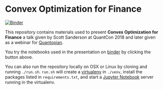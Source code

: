 # Convex Optimization for Finance

[![Binder](https://mybinder.org/badge.svg)](https://mybinder.org/v2/gh/convex-optimization-for-finance/master)

This repository contains materials used to present **Convex Optimization for
Finance** a talk given by Scott Sanderson at QuantCon 2018 and later given as a
webinar for [Quantopian](www.quantopian.com).

You try the notebooks used in the presentation on
[binder](https://mybinder.org/) by clicking the button above.

You can also run the repository locally on OSX or Linux by cloning and running
`./run.sh`. `run.sh` will create a
[virtualenv](http://docs.python-guide.org/en/latest/dev/virtualenvs/) in
`./venv`, install the packages listed in `requirements.txt`, and start a
[Jupyter Notebook](http://jupyter.org/) server running in the virtualenv.
